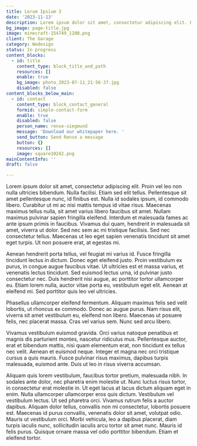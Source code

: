```yaml
---
title: Lorum Ipsium 3
date: '2023-11-13'
description: Lorem ipsum dolor sit amet, consectetur adipiscing elit. Proin vel leo non.
bg_image: page-title.jpg
image: minecraft-154749_1280.png
client: The Garage
category: Wedesign
status: In progress
content_blocks:
  - id: title
    content_type: block_title_and_path
    resources: []
    enable: true
    bg_image: photo_2023-07-11_21-56-37.jpg
    disabled: false
content_blocks_below_main:
  - id: contact
    content_type: block_contact_general
    formid: simple-contact-form
    enable: true
    disabled: false
    person_name: rense-siegmund
    message: 'Download our whitepaper here. '
    send_button: Send Rense a message
    button: {}
    resources: []
    image: square10242.png
mainContentInfo: ''
draft: false

---
```


Lorem ipsum dolor sit amet, consectetur adipiscing elit. Proin vel leo non nulla ultricies bibendum. Nulla facilisi. Etiam sed elit tellus. Pellentesque sit amet pellentesque nunc, id finibus est. Nulla id sodales ipsum, id commodo libero. Curabitur ut mi ac nisi mattis tempus id vitae risus. Maecenas maximus tellus nulla, sit amet varius libero faucibus sit amet. Nullam maximus pulvinar sapien fringilla eleifend. Interdum et malesuada fames ac ante ipsum primis in faucibus. Vivamus dui quam, hendrerit in malesuada sit amet, viverra ut dolor. Sed nec sem ac mi tristique facilisis. Sed nec consectetur tellus. Maecenas ut leo eget sapien venenatis tincidunt sit amet eget turpis. Ut non posuere erat, at egestas mi.

Aenean hendrerit porta tellus, vel feugiat mi varius id. Fusce fringilla tincidunt lectus in dictum. Donec eget eleifend justo. Proin vestibulum ex purus, in congue augue faucibus vitae. Ut ultricies est et massa varius, et venenatis lectus tincidunt. Sed euismod lectus urna, id pulvinar justo consectetur nec. Duis hendrerit nisi augue, ac porttitor tortor ullamcorper eu. Etiam lorem nulla, auctor vitae porta eu, vestibulum eget elit. Aenean at eleifend mi. Sed porttitor quis leo vel ultricies.

Phasellus ullamcorper eleifend fermentum. Aliquam maximus felis sed velit lobortis, ut rhoncus ex commodo. Donec ac augue purus. Nam risus elit, viverra sit amet vestibulum eu, eleifend non libero. Maecenas ut posuere felis, nec placerat massa. Cras vel varius sem. Nunc sed arcu libero.

Vivamus vestibulum euismod gravida. Orci varius natoque penatibus et magnis dis parturient montes, nascetur ridiculus mus. Pellentesque auctor, erat et bibendum mattis, nisi quam elementum erat, non tincidunt ex tellus nec velit. Aenean et euismod neque. Integer et magna nec orci tristique cursus a quis mauris. Fusce pulvinar risus maximus, dapibus turpis malesuada, euismod ante. Duis ut leo in risus viverra accumsan.

Aliquam quis lorem vestibulum, faucibus tortor pretium, malesuada nibh. In sodales ante dolor, nec pharetra enim molestie ut. Nunc luctus risus tortor, in consectetur erat molestie in. Ut eget lacus at lacus dictum aliquam eget in enim. Nulla ullamcorper ullamcorper eros quis dictum. Vestibulum vel vestibulum lectus. Ut sed pharetra orci. Vivamus rutrum felis a auctor dapibus. Aliquam dolor tellus, convallis non mi consectetur, lobortis posuere est. Maecenas id purus convallis, venenatis dolor sit amet, volutpat odio. Mauris ut vestibulum orci. Morbi vehicula, leo a dapibus placerat, diam turpis iaculis nunc, sollicitudin iaculis arcu tortor sit amet nunc. Mauris id felis purus. Quisque ornare massa vel odio porttitor bibendum. Etiam et eleifend tortor.



